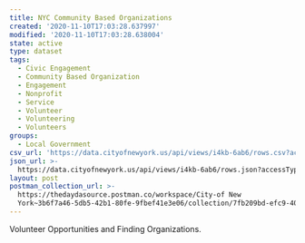 ```yaml
---
title: NYC Community Based Organizations
created: '2020-11-10T17:03:28.637997'
modified: '2020-11-10T17:03:28.638004'
state: active
type: dataset
tags:
  - Civic Engagement
  - Community Based Organization
  - Engagement
  - Nonprofit
  - Service
  - Volunteer
  - Volunteering
  - Volunteers
groups:
  - Local Government
csv_url: 'https://data.cityofnewyork.us/api/views/i4kb-6ab6/rows.csv?accessType=DOWNLOAD'
json_url: >-
  https://data.cityofnewyork.us/api/views/i4kb-6ab6/rows.json?accessType=DOWNLOAD
layout: post
postman_collection_url: >-
  https://thedaydasource.postman.co/workspace/City-of New
  York~3b6f7a46-5db5-42b1-80fe-9fbef41e3e06/collection/7fb209bd-efc9-4087-8b7c-a2ea4c3c817c
---
```

Volunteer Opportunities and Finding Organizations.
